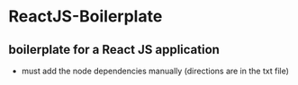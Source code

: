# ReactJS-Boilerplate
boilerplate for a React JS application
---
- must add the node dependencies manually (directions are in the txt file)

